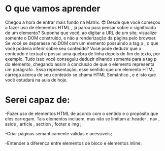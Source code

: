 # O que vamos aprender

Chegou a hora de entrar mais fundo na Matrix. 😎
Desde que você começou a fazer uso de elementos HTML , já parou para pensar sobre o significado de um elemento? Suponha que você, ao digitar a URL de um site, visualize somente o DOM construído, e não a renderização da página pelo browser. Se você se deparasse no DOM com um elemento possuindo a tag p , o que você poderia inferir sobre seu conteúdo? Você pode deduzir que o conteúdo é textual e possui uma quebra de linha depois do fim do texto, por exemplo. Tudo isso você conseguiu deduzir olhando somente para a tag p do elemento, chegando assim à conclusão de que o elemento representa um parágrafo .
Essa representação, esse sentido que um elemento HTML carrega acerca de seu conteúdo se chama HTML Semântico , e é isto que você estudará na aula de hoje.

# Serei capaz de:

-Fazer uso de elementos HTML de acordo com o sentido e o propósito que eles carregam. Tais elementos incluem, mas não se limitam a: header , nav , aside , article , section , footer e img ;

-Criar páginas semanticamente válidas e acessíveis;

-Entender a diferença entre elementos de bloco e elementos inline;
